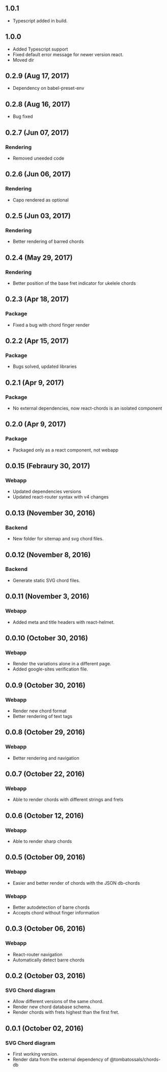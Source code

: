 ## 1.0.1

- Typescript added in build.

## 1.0.0

- Added Typescript support
- Fixed default error message for newer version react.
- Moved dir

## 0.2.9 (Aug 17, 2017)

- Dependency on babel-preset-env

## 0.2.8 (Aug 16, 2017)

- Bug fixed

## 0.2.7 (Jun 07, 2017)

### Rendering

- Removed uneeded code

## 0.2.6 (Jun 06, 2017)

### Rendering

- Capo rendered as optional

## 0.2.5 (Jun 03, 2017)

### Rendering

- Better rendering of barred chords

## 0.2.4 (May 29, 2017)

### Rendering

- Better position of the base fret indicator for ukelele chords

## 0.2.3 (Apr 18, 2017)

### Package

- Fixed a bug with chord finger render

## 0.2.2 (Apr 15, 2017)

### Package

- Bugs solved, updated libraries

## 0.2.1 (Apr 9, 2017)

### Package

- No external dependencies, now react-chords is an isolated component

## 0.2.0 (Apr 9, 2017)

### Package

- Packaged only as a react component, not webapp

## 0.0.15 (Febraury 30, 2017)

### Webapp

- Updated dependencies versions
- Updated react-router syntax with v4 changes

## 0.0.13 (November 30, 2016)

### Backend

- New folder for sitemap and svg chord files.

## 0.0.12 (November 8, 2016)

### Backend

- Generate static SVG chord files.

## 0.0.11 (November 3, 2016)

### Webapp

- Added meta and title headers with react-helmet.

## 0.0.10 (October 30, 2016)

### Webapp

- Render the variations alone in a different page.
- Added google-sites verification file.

## 0.0.9 (October 30, 2016)

### Webapp

- Render new chord format
- Better rendering of text tags

## 0.0.8 (October 29, 2016)

### Webapp

- Better rendering and navigation

## 0.0.7 (October 22, 2016)

### Webapp

- Able to render chords with different strings and frets

## 0.0.6 (October 12, 2016)

### Webapp

- Able to render sharp chords

## 0.0.5 (October 09, 2016)

### Webapp

- Easier and better render of chords with the JSON db-chords

### Webapp

- Better autodetection of barre chords
- Accepts chord without finger information

## 0.0.3 (October 06, 2016)

### Webapp

- React-router navigation
- Automatically detect barre chords

## 0.0.2 (October 03, 2016)

### SVG Chord diagram

- Allow different versions of the same chord.
- Render new chord database schema.
- Render chords with frets highest than the first fret.

## 0.0.1 (October 02, 2016)

### SVG Chord diagram

- First working version.
- Render data from the external dependency of @tombatossals/chords-db
